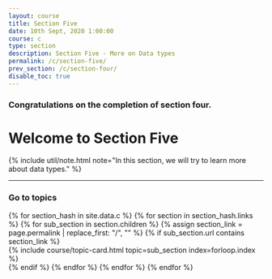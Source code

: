 ```yaml
---
layout: course
title: Section Five
date: 10th Sept, 2020 1:00:00
course: c
type: section
description: Section Five - More on Data types
permalink: /c/section-five/
prev_section: /c/section-four/
disable_toc: true
---
```


### Congratulations on the completion of section four.

# Welcome to Section Five

{% include util/note.html
    note="In this section, we will try to learn more about data types."
%}


<div class="section-index">
  <hr class="panel-line">

  <div class="container-fluid mt-4">
    <div class="row">
      <div class="col-md-12">
        <h3 class="mt-1">Go to topics</h3>
      </div>
    </div>
    <div class="row">
      {% for section_hash in site.data.c %}
        {% for section in section_hash.links %}
          {% for sub_section in section.children %}
            {% assign section_link = page.permalink | replace_first: "/", "" %}
            {% if sub_section.url contains section_link %}
              <div class="col-md-6">
                {% include course/topic-card.html
                            topic=sub_section index=forloop.index %}
              </div>
            {% endif %}
          {% endfor %}
        {% endfor %}
      {% endfor %}
    </div>
  </div>
</div>
